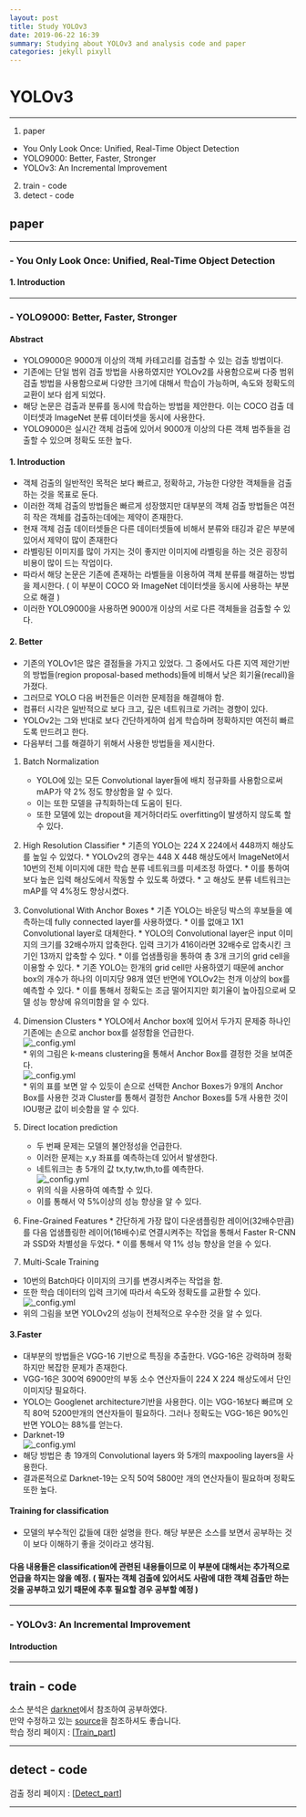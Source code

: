 ```yaml
---
layout: post
title: Study YOLOv3
date: 2019-06-22 16:39
summary: Studying about YOLOv3 and analysis code and paper
categories: jekyll pixyll
---
```

# YOLOv3
---
1.  paper
  - You Only Look Once: Unified, Real-Time Object Detection
  - YOLO9000: Better, Faster, Stronger
  - YOLOv3: An Incremental Improvement
2.  train - code
3.  detect - code

##  paper
---
###  -  You Only Look Once: Unified, Real-Time Object Detection
#### 1.   Introduction
---
### - YOLO9000: Better, Faster, Stronger
#### Abstract  
* YOLO9000은 9000개 이상의 객체 카테고리를 검출할 수 있는 검출 방법이다.  
* 기존에는 단일 범위 검출 방법을 사용하였지만 YOLOv2를 사용함으로써 다중 범위 검출 방법을 사용함으로써 다양한 크기에 대해서 학습이 가능하며, 속도와 정확도의 교환이 보다 쉽게 되었다.  
* 해당 논문은 검출과 분류를 동시에 학습하는 방법을 제안한다. 이는 COCO 검출 데이터셋과 ImageNet 분류 데이터셋을 동시에 사용한다.  
* YOLO9000은 실시간 객체 검출에 있어서 9000개 이상의 다른 객체 범주들을 검출할 수 있으며 정확도 또한 높다.   

#### 1. Introduction
* 객체 검출의 일반적인 목적은 보다  빠르고, 정확하고, 가능한 다양한 객체들을 검출하는 것을 목표로 둔다.
* 이러한 객체 검출의 방법들은 빠르게 성장했지만 대부분의 객체 검출 방법들은 여전히 작은 객체를 검출하는데에는 제약이 존재한다.
* 현재 객체 검출 데이터셋들은 다른 데이터셋들에 비해서 분류와 태깅과 같은 부분에 있어서  제약이 많이 존재한다
* 라벨링된 이미지를 많이 가지는 것이 좋지만 이미지에 라벨링을 하는 것은 굉장히 비용이 많이 드는 작업이다.
* 따라서 해당 논문은 기존에 존재하는 라벨들을 이용하여 객체 분류를 해결하는 방법을 제시한다. ( 이 부분이 COCO 와 ImageNet 데이터셋을 동시에 사용하는 부분으로 해결 )
* 이러한 YOLO9000을 사용하면 9000개 이상의 서로 다른 객체들을 검출할 수 있다.

#### 2. Better  
* 기존의 YOLOv1은 많은 결점들을 가지고 있었다. 그 중에서도 다른 지역 제안기반의 방법들(region proposal-based methods)들에 비해서 낮은 회기율(recall)을 가졌다.
* 그러므로 YOLO 다음 버전들은 이러한 문제점을 해결해야 함.
* 컴퓨터 시각은 일반적으로 보다 크고, 깊은 네트워크로 가려는 경향이 있다.
* YOLOv2는 그와 반대로 보다 간단하게하여 쉽게 학습하며 정확하지만 여전히 빠르도록 만드려고 한다.
* 다음부터 그를 해결하기 위해서 사용한 방법들을 제시한다.

1. Batch Normalization
      *  YOLO에 있는 모든 Convolutional layer들에 배치 정규화를 사용함으로써 mAP가 약 2% 정도 향상함을 알 수 있다.
      * 이는 또한 모델을 규칙화하는데 도움이 된다.
      * 또한 모델에 있는 dropout을 제거하더라도 overfitting이 발생하지 않도록 할 수 있다.  


  2.  High Resolution Classifier
    * 기존의 YOLO는 224 X 224에서 448까지 해상도를 높일 수 있었다.
    * YOLOv2의 경우는 448 X 448 해상도에서 ImageNet에서 10번의 전체 이미지에 대한 학습 분류 네트워크를 미세조정 하였다.
    * 이를 통하여 보다 높은 입력 해상도에서 작동할 수 있도록 하였다.
    * 고 해상도 분류 네트워크는 mAP를 약 4%정도 향상시켰다.


  3.  Convolutional With Anchor Boxes
    * 기존 YOLO는 바운딩 박스의 후보들을 예측하는데 fully connected layer를 사용하였다.
    * 이를 없애고 1X1 Convolutional layer로 대체한다.
    * YOLO의 Convolutional layer은 input 이미지의 크기를 32배수까지 압축한다. 입력 크기가 416이라면 32배수로 압축시킨 크기인 13까지 압축할 수 있다.
    * 이를 업샘플링을 통하여 총 3개 크기의 grid cell을 이용할 수 있다.
    * 기존 YOLO는 한개의 grid cell만 사용하였기 때문에 anchor box의 개수가 하나의 이미지당  98개 였던 반면에 YOLOv2는 천개 이상의 box를 예측할 수 있다.
    * 이를 통해서 정확도는 조금 떨어지지만 회기율이 높아짐으로써 모델 성능 향상에 유의미함을 알 수 있다.


  4. Dimension Clusters
    * YOLO에서 Anchor box에 있어서 두가지 문제중 하나인 기존에는 손으로 anchor box를 설정함을 언급한다.  
    ![_config.yml](https://dongyyyyy.github.io/images/AnchorBox.JPG)  
    * 위의 그림은 k-means clustering을 통해서 Anchor Box를 결정한 것을 보여준다.  
    ![_config.yml](https://dongyyyyy.github.io/images/AnchorBox_score.JPG)  
    * 위의 표를 보면 알 수 있듯이 손으로 선택한 Anchor Boxes가 9개의 Anchor Box를 사용한 것과 Cluster를 통해서 결정한 Anchor Boxes를 5개 사용한 것이 IOU평균 값이 비슷함을 알 수 있다.


  5. Direct location prediction
      * 두 번째 문제는 모델의 불안정성을 언급한다.
      * 이러한 문제는 x,y 좌표를 예측하는데 있어서 발생한다.
      * 네트워크는 총 5개의 값 tx,ty,tw,th,to를 예측한다.  
      ![_config.yml](https://dongyyyyy.github.io/images/bounding.JPG)  
      * 위의 식을 사용하여 예측할 수 있다.
      * 이를 통해서 약 5%이상의 성능 향상을 알 수 있다.


  6. Fine-Grained Features
    * 간단하게 가장 많이 다운샘플링한 레이어(32배수만큼)를 다음 업샘플링한 레이어(16배수)로 연결시켜주는 작업을 통해서 Faster R-CNN과 SSD와 차별성을 두었다.
    * 이를 통해서 약 1% 성능 향상을 얻을 수 있다.

7. Multi-Scale Training
  * 10번의 Batch마다 이미지의 크기를 변경시켜주는 작업을 함.
  * 또한 학습 데이터의 입력 크기에 따라서 속도와 정확도를 교환할 수 있다.
  ![_config.yml](https://dongyyyyy.github.io/images/Table.JPG)
  * 위의 그림을 보면 YOLOv2의 성능이 전체적으로 우수한 것을 알 수 있다.

#### 3.Faster
  * 대부분의 방법들은 VGG-16 기반으로 특징을 추출한다. VGG-16은 강력하며 정확하지만 복잡한 문제가 존재한다.
  * VGG-16은 300억 6900만의 부동 소수 연산자들이 224 X 224 해상도에서 단인 이미지당 필요하다.
  * YOLO는 Googlenet architecture기반을 사용한다. 이는 VGG-16보다 빠르며 오직 80억 5200만개의 연산자들이 필요하다. 그러나 정확도는 VGG-16은 90%인 반면 YOLO는 88%를 얻는다.
  * Darknet-19  
  ![_config.yml](https://dongyyyyy.github.io/images/Darknet-19.JPG)
  * 해당 방법은 총 19개의 Convolutional layers 와 5개의 maxpooling layers을 사용한다.
  * 결과론적으로 Darknet-19는 오직 50억 5800만 개의 연산자들이 필요하며 정확도 또한 높다.

#### Training for classification
  * 모델의 부수적인 값들에 대한 설명을 한다. 해당 부분은 소스를 보면서 공부하는 것이 보다 이해하기 좋을 것이라고 생각됨.

#### 다음 내용들은 classification에 관련된 내용들이므로 이 부분에 대해서는 추가적으로 언급을 하지는 않을 예정. ( 필자는 객체 검출에 있어서도 사람에 대한 객체 검출만 하는 것을 공부하고 있기 때문에 추후 필요할 경우 공부할 예정 )

---
### - YOLOv3: An Incremental Improvement
#### Introduction

---

##  train - code
소스 분석은 [darknet](https://github.com/pjreddie/darknet)에서 참조하여 공부하였다.  
만약 수정하고 있는 [source](https://github.com/dongyyyyy/darknet)을 참조하셔도 좋습니다.  
학습 정리 페이지 : [[Train_part](https://dongyyyyy.github.io/jekyll/pixyll/2019/06/22/YOLOv3_Train/)]

---
## detect - code
검출 정리 페이지 : [[Detect_part](https://dongyyyyy.github.io/jekyll/pixyll/2019/06/22/YOLOv3_Detect/)]

---
